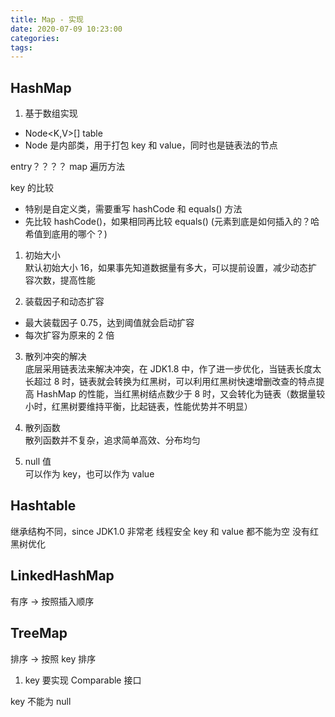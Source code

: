 ```yaml
---
title: Map - 实现
date: 2020-07-09 10:23:00
categories: 
tags:
---
```

## HashMap
1. 基于数组实现  
- Node<K,V>[] table
- Node 是内部类，用于打包 key 和 value，同时也是链表法的节点

entry？？？？
map 遍历方法

key 的比较  
- 特别是自定义类，需要重写 hashCode 和 equals() 方法
- 先比较 hashCode()，如果相同再比较 equals()
(元素到底是如何插入的？哈希值到底用的哪个？)

1. 初始大小  
默认初始大小 16，如果事先知道数据量有多大，可以提前设置，减少动态扩容次数，提高性能

2. 装载因子和动态扩容  
- 最大装载因子 0.75，达到阈值就会启动扩容
- 每次扩容为原来的 2 倍

3. 散列冲突的解决  
底层采用链表法来解决冲突，在 JDK1.8 中，作了进一步优化，当链表长度太长超过 8 时，链表就会转换为红黑树，可以利用红黑树快速增删改查的特点提高 HashMap 的性能，当红黑树结点数少于 8 时，又会转化为链表（数据量较小时，红黑树要维持平衡，比起链表，性能优势并不明显）

4. 散列函数  
散列函数并不复杂，追求简单高效、分布均匀

5. null 值  
可以作为 key，也可以作为 value

## Hashtable
继承结构不同，since JDK1.0 非常老
线程安全
key 和 value 都不能为空
没有红黑树优化

## LinkedHashMap
有序 -> 按照插入顺序


## TreeMap
排序 -> 按照 key 排序

1. key 要实现 Comparable 接口

key 不能为 null 

